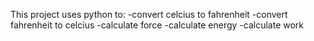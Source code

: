 This project uses python to:
-convert celcius to fahrenheit
-convert fahrenheit to celcius
-calculate force
-calculate energy
-calculate work
